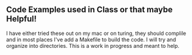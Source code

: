 ## Code Examples used in Class or that maybe Helpful!

I have either tried these out on my mac or on turing, they should complile and in most places I've add a Makefile to build the code.  I will try and organize into directories.  This is a work in progress and meant to help.



